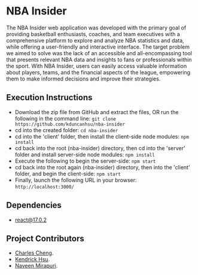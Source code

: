 # NBA Insider
The NBA Insider web application was developed with the primary goal of providing basketball enthusiasts, coaches, and team executives with a comprehensive platform to explore and analyze NBA statistics and data, while offering a user-friendly and interactive interface. The target problem we aimed to solve was the lack of an accessible and all-encompassing tool that presents relevant NBA data and insights to fans or professionals within the sport. With NBA Insider, users can easily access valuable information about players, teams, and the financial aspects of the league, empowering them to make informed decisions and improve their strategies.

## Execution Instructions
* Download the zip file from GitHub and extract the files, OR run the following in the command line: `git clone https://github.com/kduncanhsu/nba-insider`
* cd into the created folder: `cd nba-insider`
* cd into the 'client' folder, then install the client-side node modules: `npm install`
* cd back into the root (nba-insider) directory, then cd into the  'server' folder and install server-side node modules: `npm install`
* Execute the following to begin the server-side: `npm start`
* cd back into the root again (nba-insider) directory, then into the  'client' folder, and begin the client-side: `npm start`
* Finally, launch the following URL in your browser: `http://localhost:3000/`

## Dependencies
* react@17.0.2

## Project Contributors
* [Charles Cheng](https://github.com/chacheng21).
* [Kendrick Hsu](https://github.com/kduncanhsu).
* [Naveen Mirapuri](https://github.com/NaveenM12).
